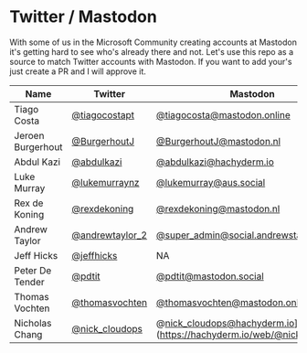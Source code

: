 # Twitter / Mastodon

With some of us in the Microsoft Community creating accounts at Mastodon it's getting hard to see who's already there and not. Let's use this repo as a source to match Twitter accounts with Mastodon. If you want to add your's just create a PR and I will approve it. 

Name | Twitter | Mastodon | Counter.Social | Other
------- |------- | -------- | -------- | --------
Tiago Costa | [@tiagocostapt](https://twitter.com/tiagocostapt)    | [@tiagocosta@mastodon.online](https://mastodon.online/@tiagocosta) | NA | NA
Jeroen Burgerhout | [@BurgerhoutJ](https://twitter.com/BurgerhoutJ)    | [@BurgerhoutJ@mastodon.nl](https://mastodon.online/@BurgerhoutJ) | NA | NA
Abdul Kazi | [@abdulkazi](https://twitter.com/abdulkazi)    | [@abdulkazi@hachyderm.io](https://hachyderm.io/@abdulkazi) | NA | NA
Luke Murray | [@lukemurraynz](https://twitter.com/lukemurraynz)    | [@lukemurray@aus.social](https://aus.social/@lukemurray) | NA | NA
Rex de Koning | [@rexdekoning](https://twitter.com/rexdekoning) | [@rexdekoning@mastodon.nl](https://mastodon.nl/@rexdekoning) | NA | NA
Andrew Taylor | [@andrewtaylor_2](https://twitter.com/AndrewTaylor_2) | [@super_admin@social.andrewstaylor.com](https://social.andrewstaylor.com/@super_admin) | NA | NA
Jeff Hicks | [@jeffhicks](https://twitter.com/jeffhicks) | NA | [@jeffhicks@counter.social](https://counter.social/@JeffHicks) | NA 
Peter De Tender | [@pdtit](https://twitter.com/pdtit)    | [@pdtit@mastodon.social](https://mastodon.social/@pdtit) | NA | NA
Thomas Vochten | [@thomasvochten](https://twitter.com/thomasvochten)    | [@thomasvochten@mastodon.online](https://mastodon.online/@thomasvochten) | NA | NA
Nicholas Chang | [@nick_cloudops](twitter.com/nick_cloudops) |@nick_cloudops@hachyderm.io](https://hachyderm.io/web/@nick_cloudops) | NA | NA